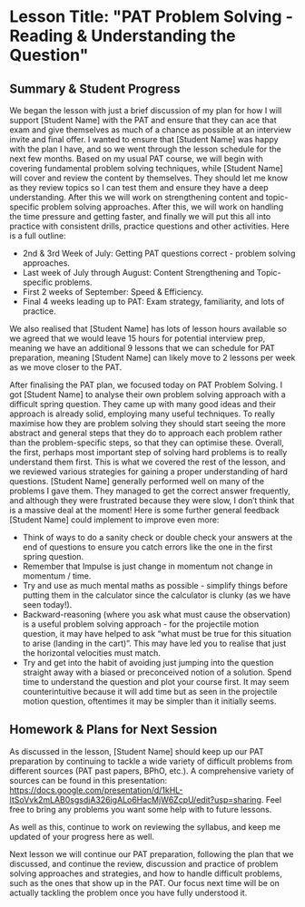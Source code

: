 # Lesson Title: "PAT Problem Solving - Reading & Understanding the Question"

## Summary & Student Progress
We began the lesson with just a brief discussion of my plan for how I will support [Student Name] with the PAT and ensure that they can ace that exam and give themselves as much of a chance as possible at an interview invite and final offer. I wanted to ensure that [Student Name] was happy with the plan I have, and so we went through the lesson schedule for the next few months. Based on my usual PAT course, we will begin with covering fundamental problem solving techniques, while [Student Name] will cover and review the content by themselves. They should let me know as they review topics so I can test them and ensure they have a deep understanding. After this we will work on strengthening content and topic-specific problem solving approaches. After this, we will work on handling the time pressure and getting faster, and finally we will put this all into practice with consistent drills, practice questions and other activities. Here is a full outline:

- 2nd & 3rd Week of July: Getting PAT questions correct - problem solving approaches.  
- Last week of July through August: Content Strengthening and Topic-specific problems.  
- First 2 weeks of September: Speed & Efficiency.  
- Final 4 weeks leading up to PAT: Exam strategy, familiarity, and lots of practice.  

We also realised that [Student Name] has lots of lesson hours available so we agreed that we would leave 15 hours for potential interview prep, meaning we have an additional 9 lessons that we can schedule for PAT preparation, meaning [Student Name] can likely move to 2 lessons per week as we move closer to the PAT.

After finalising the PAT plan, we focused today on PAT Problem Solving. I got [Student Name] to analyse their own problem solving approach with a difficult spring question. They came up with many good ideas and their approach is already solid, employing many useful techniques. To really maximise how they are problem solving they should start seeing the more abstract and general steps that they do to approach each problem rather than the problem-specific steps, so that they can optimise these. Overall, the first, perhaps most important step of solving hard problems is to really understand them first. This is what we covered the rest of the lesson, and we reviewed various strategies for gaining a proper understanding of hard questions. [Student Name] generally performed well on many of the problems I gave them. They managed to get the correct answer frequently, and although they were frustrated because they were slow, I don’t think that is a massive deal at the moment! Here is some further general feedback [Student Name] could implement to improve even more:

- Think of ways to do a sanity check or double check your answers at the end of questions to ensure you catch errors like the one in the first spring question.  
- Remember that Impulse is just change in momentum not change in momentum / time.  
- Try and use as much mental maths as possible - simplify things before putting them in the calculator since the calculator is clunky (as we have seen today!).  
- Backward-reasoning (where you ask what must cause the observation) is a useful problem solving approach - for the projectile motion question, it may have helped to ask “what must be true for this situation to arise (landing in the cart)”. This may have led you to realise that just the horizontal velocities must match.  
- Try and get into the habit of avoiding just jumping into the question straight away with a biased or preconceived notion of a solution. Spend time to understand the question and plot your course first. It may seem counterintuitive because it will add time but as seen in the projectile motion question, oftentimes it may be simpler than it initially seems.  

## Homework & Plans for Next Session
As discussed in the lesson, [Student Name] should keep up our PAT preparation by continuing to tackle a wide variety of difficult problems from different sources (PAT past papers, BPhO, etc.). A comprehensive variety of sources can be found in this presentation: https://docs.google.com/presentation/d/1kHL-ItSoVvk2mLAB0sgsdjA326igALo6HacMjW6ZcpU/edit?usp=sharing. Feel free to bring any problems you want some help with to future lessons.

As well as this, continue to work on reviewing the syllabus, and keep me updated of your progress here as well.

Next lesson we will continue our PAT preparation, following the plan that we discussed, and continue the review, discussion and practice of problem solving approaches and strategies, and how to handle difficult problems, such as the ones that show up in the PAT. Our focus next time will be on actually tackling the problem once you have fully understood it.
